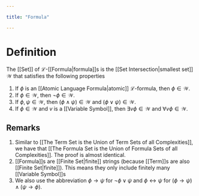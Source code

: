 ```yaml
---

title: "Formula"

---
```

# Definition
The [[Set]] of $\mathcal{L}$-[[Formula|formula]]s is the [[Set Intersection|smallest set]] $\mathcal{W}$ that satisfies the following properties
1. If $\phi$ is an [[Atomic Language Formula|atomic]] $\mathcal{L}$-formula, then $\phi \in \mathcal{W}$.
2. If $\phi \in \mathcal{W}$, then $\neg \phi \in \mathcal{W}$.
3. If $\phi, \psi \in \mathcal{W}$, then $(\phi \wedge \psi) \in \mathcal{W}$ and $(\phi \vee \psi) \in \mathcal{W}$.
4. If $\phi \in \mathcal{W}$ and $v$ is a [[Variable Symbol]], then $\exists v \phi \in \mathcal{W}$ and $\forall v \phi \in \mathcal{W}$.

## Remarks
1. Similar to [[The Term Set is the Union of Term Sets of all Complexities]], we have that [[The Formula Set is the Union of Formula Sets of all Complexities]]. The proof is almost identical.
2. [[Formula]]s are [[Finite Set|finite]] strings (because [[Term]]s are also [[Finite Set|finite]]). This means they only include finitely many [[Variable Symbol]]s
3. We also use the abbreviation $\phi  \rightarrow \psi$ for $\neg \phi \vee \psi$ and $\phi \leftrightarrow \psi$ for $(\phi \rightarrow \psi) \wedge (\psi \rightarrow \phi)$.